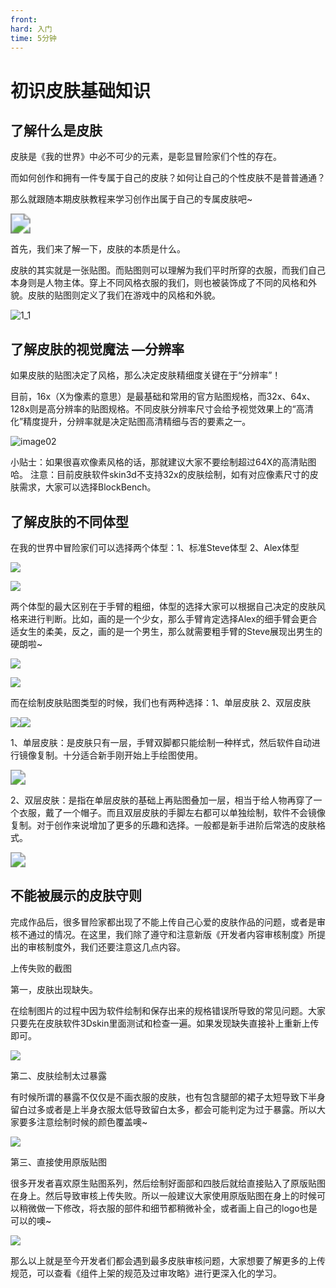 ```yaml
---
front:
hard: 入门
time: 5分钟
---
```

# 初识皮肤基础知识



## 了解什么是皮肤

皮肤是《我的世界》中必不可少的元素，是彰显冒险家们个性的存在。

而如何创作和拥有一件专属于自己的皮肤？如何让自己的个性皮肤不是普普通通？

那么就跟随本期皮肤教程来学习创作出属于自己的专属皮肤吧~

<img src="././media/1_1/image14.png" style="zoom: 200%;" />

首先，我们来了解一下，皮肤的本质是什么。

皮肤的其实就是一张贴图。而贴图则可以理解为我们平时所穿的衣服，而我们自己本身则是人物主体。穿上不同风格衣服的我们，则也被装饰成了不同的风格和外貌。皮肤的贴图则定义了我们在游戏中的风格和外貌。

![1\_1](././media/1_1/image01.png)



## 了解皮肤的视觉魔法 —分辨率

如果皮肤的贴图决定了风格，那么决定皮肤精细度关键在于“分辨率”！

目前，16x（X为像素的意思）是最基础和常用的官方贴图规格，而32x、64x、128x则是高分辨率的贴图规格。不同皮肤分辨率尺寸会给予视觉效果上的“高清化”精度提升，分辨率就是决定贴图高清精细与否的要素之一。

![image02](././media/1_1/image02.png)

小贴士：如果很喜欢像素风格的话，那就建议大家不要绘制超过64X的高清贴图哈。 注意：目前皮肤软件skin3d不支持32x的皮肤绘制，如有对应像素尺寸的皮肤需求，大家可以选择BlockBench。



## 了解皮肤的不同体型

在我的世界中冒险家们可以选择两个体型：1、标准Steve体型 2、Alex体型

![](././media/1_1/image03.png)

![](././media/1_1/image04.png)

两个体型的最大区别在于手臂的粗细，体型的选择大家可以根据自己决定的皮肤风格来进行判断。比如，画的是一个少女，那么手臂肯定选择Alex的细手臂会更合适女生的柔美，反之，画的是一个男生，那么就需要粗手臂的Steve展现出男生的硬朗啦~

![](././media/1_1/image06.png)

![](././media/1_1/image05.png)

而在绘制皮肤贴图类型的时候，我们也有两种选择：1、单层皮肤 2、双层皮肤

![](././media/1_1/image08.png)![](././media/1_1/image07.png)

1、单层皮肤：是皮肤只有一层，手臂双脚都只能绘制一种样式，然后软件自动进行镜像复制。十分适合新手刚开始上手绘图使用。

<img src="././media/1_1/image09.png" style="zoom:150%;" />

2、双层皮肤：是指在单层皮肤的基础上再贴图叠加一层，相当于给人物再穿了一个衣服，戴了一个帽子。而且双层皮肤的手脚左右都可以单独绘制，软件不会镜像复制。对于创作来说增加了更多的乐趣和选择。一般都是新手进阶后常选的皮肤格式。

<img src="./media/1_1/image10.png" style="zoom:150%;" />



## 不能被展示的皮肤守则

完成作品后，很多冒险家都出现了不能上传自己心爱的皮肤作品的问题，或者是审核不通过的情况。在这里，我们除了遵守和注意新版《开发者内容审核制度》所提出的审核制度外，我们还要注意这几点内容。

上传失败的截图

第一，皮肤出现缺失。

在绘制图片的过程中因为软件绘制和保存出来的规格错误所导致的常见问题。大家只要先在皮肤软件3Dskin里面测试和检查一遍。如果发现缺失直接补上重新上传即可。

![](./media/1_1/image11.png)

第二、皮肤绘制太过暴露

有时候所谓的暴露不仅仅是不画衣服的皮肤，也有包含腿部的裙子太短导致下半身留白过多或者是上半身衣服太低导致留白太多，都会可能判定为过于暴露。所以大家要多注意绘制时候的颜色覆盖噢~

![](./media/1_1/image12.png)

第三、直接使用原版贴图

很多开发者喜欢原生贴图系列，然后绘制好面部和四肢后就给直接贴入了原版贴图在身上。然后导致审核上传失败。所以一般建议大家使用原版贴图在身上的时候可以稍微做一下修改，将衣服的部件和细节都稍微补全，或者画上自己的logo也是可以的噢~

![](./media/1_1/image13.png)

那么以上就是至今开发者们都会遇到最多皮肤审核问题，大家想要了解更多的上传规范，可以查看《组件上架的规范及过审攻略》进行更深入化的学习。
